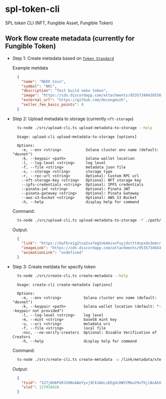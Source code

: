 # spl-token-cli
SPL token CLI (NFT, Fungible Asset, Fungible Token)

## Work flow create metadata (currently for Fungible Token)

  - Step 1: Create metadata based on [`Token Standard`](https://docs.metaplex.com/token-metadata/specification#token-standards)
    
    Example metdata
    ```json
      {
        "name": "NEKO Coin",
        "symbol": "NKC",
        "description": "Test build neko token",
        "image": "https://cdn.discordapp.com/attachments/953573404395585596/960393815208914964/Group_7996_1.png",
        "external_url": "https://github.com/docongminh",
        "seller_fee_basis_points": 0
      }
    ```
  - Step 2: Upload metadata to storage (currently `nft-storage`)
    
    ```bash
      ts-node ./src/upload-cli.ts upload-metadata-to-storage --help
    ```
    ```
      Usage: upload-cli upload-metadata-to-storage [options]

      Options:
        -e, --env <string>           Solana cluster env name (default: "devnet")
        -k, --keypair <path>         Solana wallet location
        -l, --log-level <string>     log level
        -f, --file <string>          metadata json file
        -s, --storage <string>       storage type
        -r, --rpc-url <string>       Optional: Custom RPC url
        --nft-storage-key <string>   Optional: NFT storage key
        --ipfs-credentials <string>  Optional: IPFS credentials
        --pinata-jwt <string>        Optional: Pinata JWT
        --pinata-gateway <string>    Optional: Pinata Gateway
        --aws-s3-bucket <string>     Optional: AWS S3 Bucket
        -h, --help                   display help for command
    ```
    Command: 
    ```bash
      ts-node ./src/upload-cli.ts upload-metadata-to-storage -f ./path/to/metadata.json -k /path/to/keypair -e devnet -s nft-storage
    ```
    
    Output:
    ```json
      {
        "link": "https://bafkreig2txa2sx7eg5vb4mixnfuyjdsttt4spxdo3emcrptgjztrjxtdxu.ipfs.dweb.link",
        "imageLink": "https://cdn.discordapp.com/attachments/953573404395585596/960393815208914964/Group_7996_1.png",
        "animationLink": "undefined"
      }
    ```
  - Step 3: Create metdata for specify token
    ```bash
      ts-node ./src/create-cli.ts create-metadata --help
    ```
    ```
      Usage: create-cli create-metadata [options]

      Options:
        -e, --env <string>          Solana cluster env name (default: "devnet")
        -k, --keypair <path>        Solana wallet location (default: "--keypair not provided")
        -l, --log-level <string>    log level
        -m, --mint <string>         base58 mint key
        -u, --uri <string>          metadata uri
        -f, --file <string>         local file
        -nvc, --no-verify-creators  Optional: Disable Verification of Creators
        -h, --help                  display help for command
    ```   
    
    Command: 
    ```bash
      ts-node ./src/create-cli.ts create-metadata -u /link/metadata/step 2 -e devnet -k /path/to/keypair -m /mint/address
    ```
    Output: 
    ```json
      {
        "txid": "5J7j8U6PdX2VUNsAAeYyvj9Ck1WoLsEEgUcDWYCMmv29vTkjiNzAhXLD5Zperz7B7JnRnRCqoSoMC5zJuCTCru2j",
        "slot": 127916616
      }
    ```
